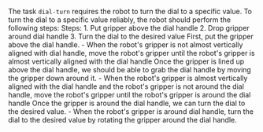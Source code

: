 The task `dial-turn` requires the robot to turn the dial to a specific value.
To turn the dial to a specific value reliably, the robot should perform the following steps:
    Steps:  1. Put gripper above the dial handle  2. Drop gripper around dial handle  3. Turn the dial to the desired value
    First, put the gripper above the dial handle.
    - When the robot's gripper is not almost vertically aligned with dial handle, move the robot's gripper until the robot's gripper is almost vertically aligned with the dial handle
    Once the gripper is lined up above the dial handle, we should be able to grab the dial handle by moving the gripper down around it.
    - When the robot's gripper is almost vertically aligned with the dial handle and the robot's gripper is not around the dial handle, move the robot's gripper until the robot's gripper is around the dial handle
    Once the gripper is around the dial handle, we can turn the dial to the desired value.
    - When the robot's gripper is around dial handle, turn the dial to the desired value by rotating the gripper around the dial handle.